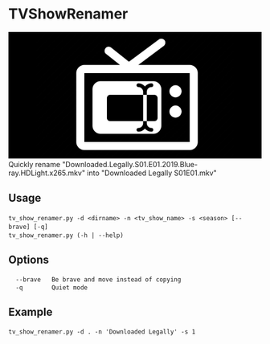# TVShowRenamer
![logo](https://github.com/0xthbz/TVShowRenamer/raw/master/res/logo.png)  
Quickly rename "Downloaded.Legally.S01.E01.2019.Blue-ray.HDLight.x265.mkv" into "Downloaded Legally S01E01.mkv"

## Usage
   `tv_show_renamer.py -d <dirname> -n <tv_show_name> -s <season> [--brave] [-q]`  
   `tv_show_renamer.py (-h | --help)`  

## Options
```
  --brave   Be brave and move instead of copying
  -q        Quiet mode
```

## Example
  `tv_show_renamer.py -d . -n 'Downloaded Legally' -s 1`  
